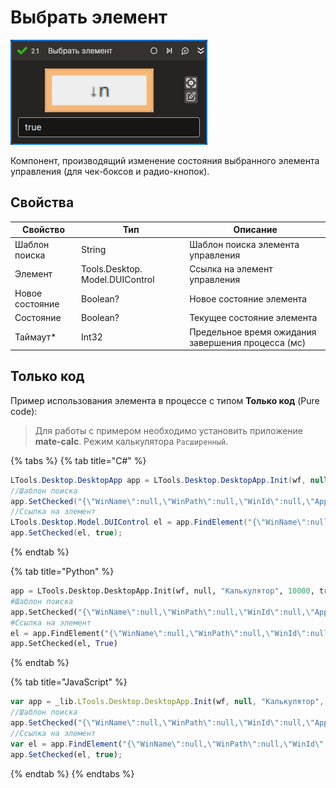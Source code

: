 # Выбрать элемент

![](../../../resources/activities/basic/desktop/checked-element.png)

Компонент, производящий изменение состояния выбранного элемента управления (для чек-боксов и радио-кнопок).

## Свойства
| Свойство        | Тип                             | Описание                                           |
| --------------- | ------------------------------- | -------------------------------------------------- |
| Шаблон поиска   | String                          | Шаблон поиска элемента управления                  |
| Элемент         | Tools.Desktop. Model.DUIControl | Ссылка на элемент управления                       |
| Новое состояние | Boolean?                        | Новое состояние элемента                           |
| Состояние       | Boolean?                        | Текущее состояние элемента                         |
| Таймаут\*       | Int32                           | Предельное время ожидания завершения процесса (мс) |

## Только код
Пример использования элемента в процессе с типом **Только код** (Pure code):
> Для работы с примером необходимо установить приложение **mate-calc**. Режим калькулятора `Расширенный`.

{% tabs %}
{% tab title="C#" %}
```csharp
LTools.Desktop.DesktopApp app = LTools.Desktop.DesktopApp.Init(wf, null, "Калькулятор", 10000, true, LTools.Desktop.Model.DesktopTypes.UIAUTOMATION);
//Шаблон поиска
app.SetChecked("{\"WinName\":null,\"WinPath\":null,\"WinId\":null,\"AppName\":null,\"TextSearchMode\":0,\"Items\":[{\"Name\":\"subscript\",\"Role\":\"toggle button\",\"Items\":[]}]}", true);
//Ссылка на элемент
LTools.Desktop.Model.DUIControl el = app.FindElement("{\"WinName\":null,\"WinPath\":null,\"WinId\":null,\"AppName\":null,\"TextSearchMode\":0,\"Items\":[{\"Name\":\"subscript\",\"Role\":\"toggle button\",\"Items\":[]}]}");
app.SetChecked(el, true);
```
{% endtab %}

{% tab title="Python" %}
```python
app = LTools.Desktop.DesktopApp.Init(wf, null, "Калькулятор", 10000, true, LTools.Desktop.Model.DesktopTypes.UIAUTOMATION)
#Шаблон поиска
app.SetChecked("{\"WinName\":null,\"WinPath\":null,\"WinId\":null,\"AppName\":null,\"TextSearchMode\":0,\"Items\":[{\"Name\":\"subscript\",\"Role\":\"toggle button\",\"Items\":[]}]}", True)
#Ссылка на элемент
el = app.FindElement("{\"WinName\":null,\"WinPath\":null,\"WinId\":null,\"AppName\":null,\"TextSearchMode\":0,\"Items\":[{\"Name\":\"subscript\",\"Role\":\"toggle button\",\"Items\":[]}]}")
app.SetChecked(el, True)
```
{% endtab %}

{% tab title="JavaScript" %}
```javascript
var app = _lib.LTools.Desktop.DesktopApp.Init(wf, null, "Калькулятор", 10000, true, _lib.LTools.Desktop.Model.DesktopTypes.UIAUTOMATION);
//Шаблон поиска
app.SetChecked("{\"WinName\":null,\"WinPath\":null,\"WinId\":null,\"AppName\":null,\"TextSearchMode\":0,\"Items\":[{\"Name\":\"subscript\",\"Role\":\"toggle button\",\"Items\":[]}]}", true);
//Ссылка на элемент
var el = app.FindElement("{\"WinName\":null,\"WinPath\":null,\"WinId\":null,\"AppName\":null,\"TextSearchMode\":0,\"Items\":[{\"Name\":\"subscript\",\"Role\":\"toggle button\",\"Items\":[]}]}");
app.SetChecked(el, true);
```
{% endtab %}
{% endtabs %}
